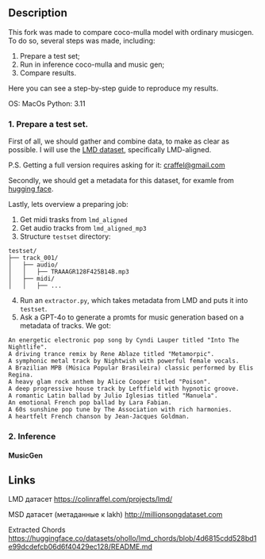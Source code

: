 ## Description

This fork was made to compare coco-mulla model with ordinary musicgen. To do so, several steps was made, including:
1. Prepare a test set;
2. Run in inference coco-mulla and music gen;
3. Compare results.

Here you can see a step-by-step guide to reproduce my results.

OS: MacOs
Python: 3.11

### 1. Prepare a test set.

First of all, we should gather and combine data, to make as clear as possible. I will use the [LMD dataset](https://colinraffel.com/projects/lmd/), specifically LMD-aligned. 

P.S. Getting a full version requires asking for it: craffel@gmail.com

Secondly, we should get a metadata for this dataset, for examle from [hugging face](https://huggingface.co/datasets/ohollo/lmd_chords/blob/4d6815cdd528bd1e99dcdefcb06d6f40429ec128/README.md).

Lastly, lets overview a preparing job:
1. Get midi trasks from `lmd_aligned`
2. Get audio tracks from `lmd_aligned_mp3`
3. Structure `testset` directory: 
```
testset/
├── track_001/
│   ├── audio/
│   │   ├── TRAAAGR128F425B14B.mp3
│   ├── midi/
│   │   ├── ...
```
4. Run an `extractor.py`, which takes metadata from LMD and puts it into `testset`.
5. Ask a GPT-4o to generate a promts for music generation based on a metadata of tracks. We got:
```
An energetic electronic pop song by Cyndi Lauper titled "Into The Nightlife".
A driving trance remix by Rene Ablaze titled "Metamorpic".
A symphonic metal track by Nightwish with powerful female vocals.
A Brazilian MPB (Música Popular Brasileira) classic performed by Elis Regina.
A heavy glam rock anthem by Alice Cooper titled "Poison".
A deep progressive house track by Leftfield with hypnotic groove.
A romantic Latin ballad by Julio Iglesias titled "Manuela".
An emotional French pop ballad by Lara Fabian.
A 60s sunshine pop tune by The Association with rich harmonies.
A heartfelt French chanson by Jean-Jacques Goldman.
```
### 2. Inference
#### MusicGen


## Links

LMD датасет
https://colinraffel.com/projects/lmd/

MSD датасет (метаданные к lakh)
http://millionsongdataset.com

Extracted Chords
https://huggingface.co/datasets/ohollo/lmd_chords/blob/4d6815cdd528bd1e99dcdefcb06d6f40429ec128/README.md